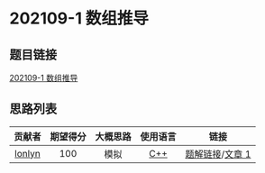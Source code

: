 # 202109-1 数组推导

## 题目链接

[202109-1 数组推导](http://118.190.20.162/view.page?gpid=T129)

## 思路列表

| 贡献者 | 期望得分 | 大概思路 | 使用语言 | 链接 |
| :-: | :-: | :-: | :-: | :-: | 
| [lonlyn](https://github.com/lxlonlyn) | 100 | 模拟 | [C++](1.md#_1) | [题解链接](1.md#100)/[文章 1] |

[文章 1]: 1.md
